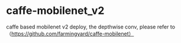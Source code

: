 # caffe-mobilenet_v2
caffe based mobilenet v2 deploy, the depthwise conv, please refer to（https://github.com/farmingyard/caffe-mobilenet）
